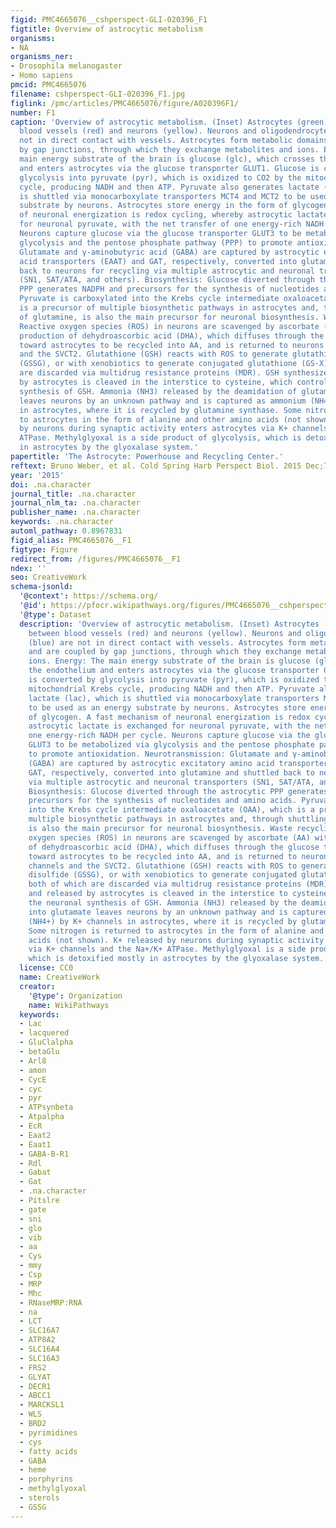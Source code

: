 ```yaml
---
figid: PMC4665076__cshperspect-GLI-020396_F1
figtitle: Overview of astrocytic metabolism
organisms:
- NA
organisms_ner:
- Drosophila melanogaster
- Homo sapiens
pmcid: PMC4665076
filename: cshperspect-GLI-020396_F1.jpg
figlink: /pmc/articles/PMC4665076/figure/A020396F1/
number: F1
caption: 'Overview of astrocytic metabolism. (Inset) Astrocytes (green) reside between
  blood vessels (red) and neurons (yellow). Neurons and oligodendrocytes (blue) are
  not in direct contact with vessels. Astrocytes form metabolic domains and are coupled
  by gap junctions, through which they exchange metabolites and ions. Energy: The
  main energy substrate of the brain is glucose (glc), which crosses the endothelium
  and enters astrocytes via the glucose transporter GLUT1. Glucose is converted by
  glycolysis into pyruvate (pyr), which is oxidized to CO2 by the mitochondrial Krebs
  cycle, producing NADH and then ATP. Pyruvate also generates lactate (lac), which
  is shuttled via monocarboxylate transporters MCT4 and MCT2 to be used as an energy
  substrate by neurons. Astrocytes store energy in the form of glycogen. A fast mechanism
  of neuronal energization is redox cycling, whereby astrocytic lactate is exchanged
  for neuronal pyruvate, with the net transfer of one energy-rich NADH per cycle.
  Neurons capture glucose via the glucose transporter GLUT3 to be metabolized via
  glycolysis and the pentose phosphate pathway (PPP) to promote antioxidation. Neurotransmission:
  Glutamate and γ-aminobutyric acid (GABA) are captured by astrocytic excitatory amino
  acid transporters (EAAT) and GAT, respectively, converted into glutamine and shuttled
  back to neurons for recycling via multiple astrocytic and neuronal transporters
  (SN1, SAT/ATA, and others). Biosynthesis: Glucose diverted through the astrocytic
  PPP generates NADPH and precursors for the synthesis of nucleotides and amino acids.
  Pyruvate is carboxylated into the Krebs cycle intermediate oxaloacetate (OAA), which
  is a precursor of multiple biosynthetic pathways in astrocytes and, through shuttling
  of glutamine, is also the main precursor for neuronal biosynthesis. Waste recycling:
  Reactive oxygen species (ROS) in neurons are scavenged by ascorbate (AA) with the
  production of dehydroascorbic acid (DHA), which diffuses through the glucose transporters
  toward astrocytes to be recycled into AA, and is returned to neurons via anion channels
  and the SVCT2. Glutathione (GSH) reacts with ROS to generate glutathione disulfide
  (GSSG), or with xenobiotics to generate conjugated glutathione (GS-X), both of which
  are discarded via multidrug resistance proteins (MDR). GSH synthesized and released
  by astrocytes is cleaved in the interstice to cysteine, which controls the neuronal
  synthesis of GSH. Ammonia (NH3) released by the deamidation of glutamine into glutamate
  leaves neurons by an unknown pathway and is captured as ammonium (NH4+) by K+ channels
  in astrocytes, where it is recycled by glutamine synthase. Some nitrogen is returned
  to astrocytes in the form of alanine and other amino acids (not shown). K+ released
  by neurons during synaptic activity enters astrocytes via K+ channels and the Na+/K+
  ATPase. Methylglyoxal is a side product of glycolysis, which is detoxified mostly
  in astrocytes by the glyoxalase system.'
papertitle: 'The Astrocyte: Powerhouse and Recycling Center.'
reftext: Bruno Weber, et al. Cold Spring Harb Perspect Biol. 2015 Dec;7(12):a020396.
year: '2015'
doi: .na.character
journal_title: .na.character
journal_nlm_ta: .na.character
publisher_name: .na.character
keywords: .na.character
automl_pathway: 0.8967831
figid_alias: PMC4665076__F1
figtype: Figure
redirect_from: /figures/PMC4665076__F1
ndex: ''
seo: CreativeWork
schema-jsonld:
  '@context': https://schema.org/
  '@id': https://pfocr.wikipathways.org/figures/PMC4665076__cshperspect-GLI-020396_F1.html
  '@type': Dataset
  description: 'Overview of astrocytic metabolism. (Inset) Astrocytes (green) reside
    between blood vessels (red) and neurons (yellow). Neurons and oligodendrocytes
    (blue) are not in direct contact with vessels. Astrocytes form metabolic domains
    and are coupled by gap junctions, through which they exchange metabolites and
    ions. Energy: The main energy substrate of the brain is glucose (glc), which crosses
    the endothelium and enters astrocytes via the glucose transporter GLUT1. Glucose
    is converted by glycolysis into pyruvate (pyr), which is oxidized to CO2 by the
    mitochondrial Krebs cycle, producing NADH and then ATP. Pyruvate also generates
    lactate (lac), which is shuttled via monocarboxylate transporters MCT4 and MCT2
    to be used as an energy substrate by neurons. Astrocytes store energy in the form
    of glycogen. A fast mechanism of neuronal energization is redox cycling, whereby
    astrocytic lactate is exchanged for neuronal pyruvate, with the net transfer of
    one energy-rich NADH per cycle. Neurons capture glucose via the glucose transporter
    GLUT3 to be metabolized via glycolysis and the pentose phosphate pathway (PPP)
    to promote antioxidation. Neurotransmission: Glutamate and γ-aminobutyric acid
    (GABA) are captured by astrocytic excitatory amino acid transporters (EAAT) and
    GAT, respectively, converted into glutamine and shuttled back to neurons for recycling
    via multiple astrocytic and neuronal transporters (SN1, SAT/ATA, and others).
    Biosynthesis: Glucose diverted through the astrocytic PPP generates NADPH and
    precursors for the synthesis of nucleotides and amino acids. Pyruvate is carboxylated
    into the Krebs cycle intermediate oxaloacetate (OAA), which is a precursor of
    multiple biosynthetic pathways in astrocytes and, through shuttling of glutamine,
    is also the main precursor for neuronal biosynthesis. Waste recycling: Reactive
    oxygen species (ROS) in neurons are scavenged by ascorbate (AA) with the production
    of dehydroascorbic acid (DHA), which diffuses through the glucose transporters
    toward astrocytes to be recycled into AA, and is returned to neurons via anion
    channels and the SVCT2. Glutathione (GSH) reacts with ROS to generate glutathione
    disulfide (GSSG), or with xenobiotics to generate conjugated glutathione (GS-X),
    both of which are discarded via multidrug resistance proteins (MDR). GSH synthesized
    and released by astrocytes is cleaved in the interstice to cysteine, which controls
    the neuronal synthesis of GSH. Ammonia (NH3) released by the deamidation of glutamine
    into glutamate leaves neurons by an unknown pathway and is captured as ammonium
    (NH4+) by K+ channels in astrocytes, where it is recycled by glutamine synthase.
    Some nitrogen is returned to astrocytes in the form of alanine and other amino
    acids (not shown). K+ released by neurons during synaptic activity enters astrocytes
    via K+ channels and the Na+/K+ ATPase. Methylglyoxal is a side product of glycolysis,
    which is detoxified mostly in astrocytes by the glyoxalase system.'
  license: CC0
  name: CreativeWork
  creator:
    '@type': Organization
    name: WikiPathways
  keywords:
  - Lac
  - lacquered
  - GluClalpha
  - betaGlu
  - Arl8
  - amon
  - CycE
  - cyc
  - pyr
  - ATPsynbeta
  - Atpalpha
  - EcR
  - Eaat2
  - Eaat1
  - GABA-B-R1
  - Rdl
  - Gabat
  - Gat
  - .na.character
  - Pitslre
  - gate
  - sni
  - glo
  - vib
  - aa
  - Cys
  - mmy
  - Csp
  - MRP
  - Mhc
  - RNaseMRP:RNA
  - na
  - LCT
  - SLC16A7
  - ATP8A2
  - SLC16A4
  - SLC16A3
  - FRS2
  - GLYAT
  - DECR1
  - ABCC1
  - MARCKSL1
  - WLS
  - BRD2
  - pyrimidines
  - cys
  - fatty acids
  - GABA
  - heme
  - porphyrins
  - methylglyoxal
  - sterols
  - GSSG
---
```

